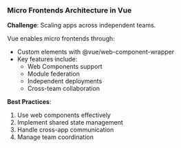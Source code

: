 ### Micro Frontends Architecture in Vue

**Challenge**: Scaling apps across independent teams.

Vue enables micro frontends through:

- Custom elements with @vue/web-component-wrapper
- Key features include:
  - Web Components support
  - Module federation
  - Independent deployments
  - Cross-team collaboration

**Best Practices**:
1. Use web components effectively
2. Implement shared state management
3. Handle cross-app communication
4. Manage team coordination
